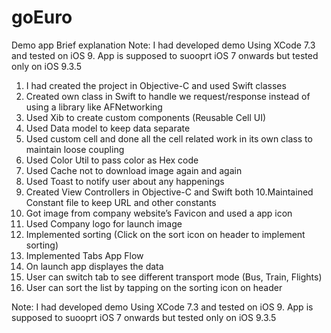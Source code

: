 # goEuro
Demo app
Brief explanation
Note: I had developed demo Using XCode 7.3 and tested on iOS 9. App is supposed to suooprt iOS 7 onwards but tested only on iOS 9.3.5

1. I had created the project in Objective-C and used Swift classes
2. Created own class in Swift to handle we request/response instead of using a library like AFNetworking
3. Used Xib to create custom components (Reusable Cell UI)
4. Used Data model to keep data separate
5. Used custom cell and done all the cell related work in its own class to maintain loose coupling
6. Used Color Util to pass color as Hex code
7. Used Cache not to download image again and again
8. Used Toast to notify user about any happenings
9. Created View Controllers in Objective-C and Swift both
10.Maintained Constant file to keep URL and other constants
11.  Got image from company website’s Favicon and used a app icon
12. Used Company logo for launch image 
13. Implemented sorting (Click on the sort icon on header to implement sorting)
14. Implemented Tabs
App Flow
1. On launch app displayes the data 
2. User can switch tab to see different transport mode (Bus, Train, Flights)
3. User can sort the list by tapping on the sorting icon on header

Note: I had developed demo Using XCode 7.3 and tested on iOS 9. App is supposed to suooprt iOS 7 onwards but tested only on iOS 9.3.5

